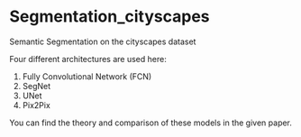 # Segmentation_cityscapes
Semantic Segmentation on the cityscapes dataset 

Four different architectures are used here:
1. Fully Convolutional Network (FCN)
2. SegNet
3. UNet
4. Pix2Pix

You can find the theory and comparison of these models in the given paper.

